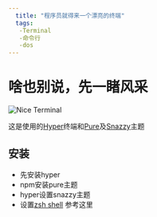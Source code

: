 ```yaml
---
  title: "程序员就得来一个漂亮的终端"
  tags:
   -Terminal
   -命令行
   -dos
---
```


# 啥也别说，先一睹风采

![Nice Terminal](https://github.com/vadimdemedes/ink/raw/master/media/demo.gif)

这是使用的[Hyper](https://hyper.is/)终端和[Pure](https://github.com/sindresorhus/pure)及[Snazzy](https://github.com/sindresorhus/hyper-snazzy)主题

## 安装

- 先安装hyper
- npm安装pure主题
- hyper设置snazzy主题
- 设置[zsh shell](http://blog.csdn.net/cdut100/article/details/41515163) 参考这里
